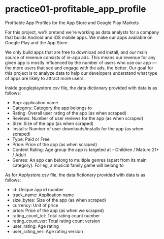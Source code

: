 # practice01-profitable_app_profile
Profitable App Profiles for the App Store and Google Play Markets

For this project, we'll pretend we're working as data analysts for a company that builds 
Android and iOS mobile apps. We make our apps available on Google Play and the App Store.

We only build apps that are free to download and install, and our main source of revenue consists of in-app ads. 
This means our revenue for any given app is mostly influenced by the number of users who use our app — 
the more users that see and engage with the ads, the better. 
Our goal for this project is to analyze data to help our developers understand what type of apps 
are likely to attract more users.

Inside googleplaystore.csv file, the data dictionary provided with data is as follows:
- App: application name
- Category: Category the app belongs to
- Rating: Overall user rating of the app (as when scraped)
- Reviews: Number of user reviews for the app (as when scraped)
- Size: Size of the app (as when scraped)
- Installs: Number of user downloads/installs for the app (as when scraped)
- Type: Paid or Free
- Price: Price of the app (as when scraped)
- Content Rating: Age group the app is targeted at - Children / Mature 21+ / Adult
- Genres: An app can belong to multiple genres (apart from its main category). For eg, a musical family game will belong to

As for Applystore.csv file, the data fictionary provided with data is as follows:
- id: Unique app id number
- track_name: Application name
- size_bytes: Size of the app (as when scraped)
- currency: Unit of price
- price: Price of the app (as when we scraped)
- rating_count_tot: Total rating count number
- rating_count_ver: Total rating count version
- user_rating: Age rating
- user_rating_ver: Age rating version

